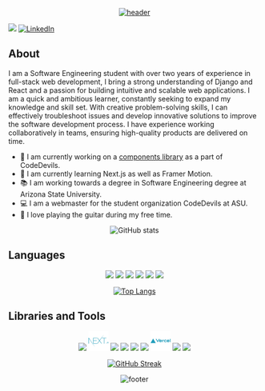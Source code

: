 
<div align="center">
  
[![header](https://capsule-render.vercel.app/api?fontColor=FFB703&type=rect&color=023047&height=200&section=header&text=Hi,%20I'm%20Frankie!%20🤗&fontSize=50&animation=fadeIn)](https://github.com/frankjlin16?tab=repositories)

</div>

![](https://komarev.com/ghpvc/?username=frankjlin16&color=FFB703) [![LinkedIn](https://img.shields.io/badge/Follow_LinkedIn--white?logo=linkedin&style=social)](https://www.linkedin.com/in/frankjlin/)

## About

I am a Software Engineering student with over two years of experience in full-stack web development, I bring a strong understanding of Django and React and a passion for building intuitive and scalable web applications. I am a quick and ambitious learner, constantly seeking to expand my knowledge and skill set. With creative problem-solving skills, I can effectively troubleshoot issues and develop innovative solutions to improve the software development process. I have experience working collaboratively in teams, ensuring high-quality products are delivered on time.

- 🔭 I am currently working on a [components library](https://github.com/ASU-CodeDevils/CD-Library) as a part of CodeDevils.
- 🌱 I am currently learning Next.js as well as Framer Motion.
- 📚 I am working towards a degree in Software Engineering degree at Arizona State University.
- 💻 I am a webmaster for the student organization CodeDevils at ASU.
- 🎸 I love playing the guitar during my free time.

<div align="center">
  
![GitHub stats](https://github-readme-stats.vercel.app/api?username=frankjlin16&bg_color=80,023047,219EBC&title_color=FB8500&text_color=FFB703&ring_color=FFB703&count_private=true)

</div>
  
## Languages

<div align="center">

<img src='https://cdn.jsdelivr.net/gh/devicons/devicon/icons/javascript/javascript-original.svg'  height="40">
<img src='https://cdn.jsdelivr.net/gh/devicons/devicon/icons/python/python-original-wordmark.svg' height="40">
<img src='https://cdn.jsdelivr.net/gh/devicons/devicon/icons/java/java-original-wordmark.svg' height="40">
<img src='https://cdn.jsdelivr.net/gh/devicons/devicon/icons/html5/html5-original-wordmark.svg' height="40">
<img src='https://cdn.jsdelivr.net/gh/devicons/devicon/icons/sass/sass-original.svg' height="40">
<img src='https://cdn.jsdelivr.net/gh/devicons/devicon/icons/nodejs/nodejs-plain-wordmark.svg' height="40">

[![Top Langs](https://github-readme-stats.vercel.app/api/top-langs/?username=frankjlin16&layout=compact&title_color=FB8500&text_color=FFB703&bg_color=80,023047,219EBC&count_private=true)](https://github.com/anuraghazra/github-readme-stats)

</div>

## Libraries and Tools

<div align="center">
  
<img src="https://www.svgrepo.com/show/373554/django.svg" height="40"/>
<img src='https://github.com/frankjlin16/frankjlin16/blob/main/nextjs-svgrepo-com.svg' height="40">
<img src='https://cdn.jsdelivr.net/gh/devicons/devicon/icons/react/react-original-wordmark.svg' height="40">
<img src='https://www.svgrepo.com/show/303251/mysql-logo.svg' height="40">
<img src='https://www.svgrepo.com/show/452192/docker.svg' height="40">
<img src='https://www.svgrepo.com/show/373458/aws.svg' height="40">
<img src='https://github.com/frankjlin16/frankjlin16/blob/main/vercel-svgrepo-com.svg' height="40">
<img src='https://www.svgrepo.com/show/448274/azure.svg' height="40">
<img src='https://www.svgrepo.com/show/353564/cloudflare.svg' height="40">
  
[![GitHub Streak](https://streak-stats.demolab.com?user=frankjlin16&date_format=M%20j%5B%2C%20Y%5D&mode=weekly&card_width=600&background=45%2C023047%2C219EBC&ring=FFB703&fire=FB8500&currStreakLabel=FB8500&currStreakNum=FFB703&sideLabels=FB8500&sideNums=FFB703&dates=FFB703)](https://git.io/streak-stats)

![footer](https://capsule-render.vercel.app/api?type=waving&color=0:023047,100:219EBC&height=200&section=footer&fontSize=80)

</div>

<!-- Got the cool color idea from: https://www.eggradients.com/category/blue-gradient -->

<!--
**frankjlin16/frankjlin16** is a ✨ _special_ ✨ repository because its `README.md` (this file) appears on your GitHub profile.

Here are some ideas to get you started:

- 🔭 I’m currently working on ...
- 🌱 I’m currently learning ...
- 👯 I’m looking to collaborate on ...
- 🤔 I’m looking for help with ...
- 💬 Ask me about ...
- 📫 How to reach me: ...
- 😄 Pronouns: ...
- ⚡ Fun fact: ...
-->
